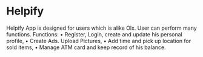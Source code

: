 # Helpify
Helpify App is designed for users which is alike Olx. User can perform many functions.
Functions: 
• Register, Login, create and update his personal profile, 
• Create Ads. Upload Pictures, 
• Add time and pick up location for sold items, 
• Manage ATM card and keep record of his balance.
